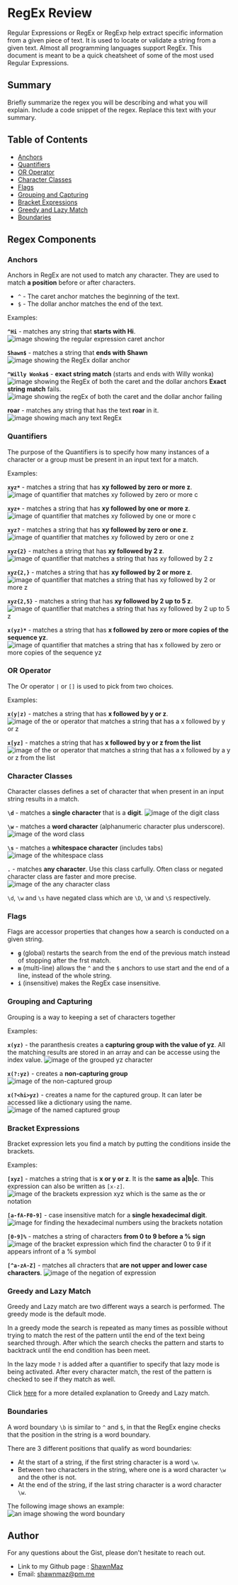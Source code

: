# RegEx Review

Regular Expressions or RegEx or RegExp help extract specific information from a given piece of text. It is used to locate or validate a string from a given text. Almost all programming languages support RegEx. This document is meant to be a quick cheatsheet of some of the most used Regular Expressions.

## Summary

Briefly summarize the regex you will be describing and what you will explain. Include a code snippet of the regex. Replace this text with your summary.



## Table of Contents

- [Anchors](#anchors)
- [Quantifiers](#quantifiers)
- [OR Operator](#or-operator)
- [Character Classes](#character-classes)
- [Flags](#flags)
- [Grouping and Capturing](#grouping-and-capturing)
- [Bracket Expressions](#bracket-expressions)
- [Greedy and Lazy Match](#greedy-and-lazy-match)
- [Boundaries](#boundaries)

## Regex Components

### Anchors
Anchors in RegEx are not used to match any character. They are used to match **a position** before or after characters.

* ```^``` - The caret anchor matches the beginning of the text.
* ```$``` - The dollar anchor matches the end of the text.

Examples:

**```^Hi```** - matches any string that **starts with Hi**.
![image showing the regular expression caret anchor](./assets/images/anchor1.png)

**```Shawn$```** - matches a string that **ends with Shawn**
![image showing the RegEx dollar anchor](./assets/images/anchor-2.png)

**```^Willy Wonka$```** - **exact string match** (starts and ends with Willy wonka)
![image showing the RegEx of both the caret and the dollar anchors](./assets/images/anchor-3.png)
**Exact string match** fails.
![image showing the regEx of both the caret and the dollar anchor failing](./assets/images/anchor-4.png)

**roar** - matches any string that has the text **roar** in it.
![image showing mach any text RegEx](./assets/images/anchor-5.png)

### Quantifiers
The purpose of the Quantifiers is to specify how many instances of a character or a group must be present in an input text for a match.

Examples:

**```xyz*```** - matches a string that has **xy followed by zero or more z**.
![image of quantifier that matches xy followed by zero or more c](./assets/images/quantifier-1.png)

**```xyz+```** - matches a string that has **xy followed by one or more z**.
![image of quantifier that matches xy followed by one or more c](./assets/images/quantifier-2.png)

**```xyz?```** - matches a string that has **xy followed by zero or one z**.
![image of quantifier that matches xy followed by zero or one z](./assets/images/quantifier-3.png)

**```xyz{2}```** - matches a string that has **xy followed by 2 z**.
![image of quantifier that matches a string that has xy followed by 2 z](./assets/images/quantifier-4.png)

**```xyz{2,}```** - matches a string that has **xy followed by 2 or more z**.
![image of quantifier that matches a string that has xy followed by 2 or more z](./assets/images/quantifier-5.png)

**```xyz{2,5}```** - matches a string that has **xy followed by 2 up to 5 z**.
![image of quantifier that matches a string that has xy followed by 2 up to 5 z](./assets/images/quantifier-6.png)

**```x(yz)*```** - matches a string that has **x followed by zero or more copies of the sequence yz**.
![image of quantifier that matches a string that has x followed by zero or more copies of the sequence yz](./assets/images/quantifier-7.png)

### OR Operator
The Or operator ```|``` or ```[]``` is used to pick from two choices.

Examples:

**```x(y|z)```** - matches a string that has **x followed by y or z**.
![image of the or operator that matches a string that has a x followed by y or z](./assets/images/or-1.png)

**```x[yz]```** - matches a string that has **x followed by y or z from the list**
![image of the or operator that matches a string that has a x followed by a y or z from the list](./assets/images/or-2.png)

### Character Classes
Character classes defines a set of character that when present in an input string results in a match.

**```\d```** - matches a **single character** that is a **digit**.
![image of the digit class](./assets/images/character%20class-1.png)

**```\w```** - matches a **word character** (alphanumeric character plus underscore).
![image of the word class](./assets/images/character%20class-2.png)

**```\s```** - matches a **whitespace character** (includes tabs)
![image of the whitespace class](./assets/images/character%20class-3.png)

**```.```** - matches **any character**. Use this class carfully. Often class or negated character class are faster and more precise.
![image of the any character class](./assets/images/character%20class-4.png)

```\d```, ```\w``` and ```\s``` have negated class which are ```\D```, ```\W``` and ```\S``` respectively.

### Flags
Flags are accessor properties that changes how a search is conducted on a given string.

* **```g```** (global) restarts the search from the end of the previous match instead of stopping after the frst match.
* **```m```** (multi-line) allows the ```^``` and the ```$``` anchors to use start and the end of a line, instead of the whole string.
* **```i```** (insensitive) makes the RegEx case insensitive.

### Grouping and Capturing
Grouping is a way to keeping a set of characters together

Examples:

**```x(yz)```** - the paranthesis creates a **capturing group with the value of yz**. All the matching results are stored in an array and can be accesse using the index value.
![image of the grouped yz character](./assets/images/grouping-1.png)

**```x(?:yz)```** - creates a **non-capturing group**
![image of the non-captured group](./assets/images/grouping-2.png)

**```x(?<hi>yz)```** - creates a name for the captured group. It can later be accessed like a dictionary using the name.
![image of the named captured group](./assets/images/grouping-3.png)

### Bracket Expressions
Bracket expression lets you find a match by putting the conditions inside the brackets.

Examples:

**```[xyz]```** - matches a string that is **x or y or z**. It is the **same as a|b|c**. This expression can also be written as ```[x-z]```.
![image of the brackets expression xyz which is the same as the or notation](./assets/images/bracket-1.png)

**```[a-fA-F0-9]```** - case insensitive match for a **single hexadecimal digit**.
![image for finding the hexadecimal numbers using the brackets notation](./assets/images/bracket-2.png)

**```[0-9]%```** - matches a string of characters **from 0 to 9 before a % sign**
![image of the bracket expression which find the character 0 to 9 if it appears infront of a % symbol](./assets/images/bracket-3.png)

**```[^a-zA-Z]```** - matches all chracters that **are not upper and lower case characters**.
![image of the negation of expression](./assets/images/bracket-4.png)

### Greedy and Lazy Match
Greedy and Lazy match are two different ways a search is performed. The greedy mode is the default mode.

In a greedy mode the search is repeated as many times as possible without trying to match the rest of the pattern until the end of the text being searched through. After which the search checks the pattern and starts to backtrack until the end condition has been meet.

In the lazy mode ```?``` is added after a quantifier to specify that lazy mode is being activated. After every character match, the rest of the pattern is checked to see if they match as well.

Click [here](https://javascript.info/regexp-greedy-and-lazy) for a more detailed explanation to Greedy and Lazy match.

### Boundaries
A word boundary ```\b``` is similar to ```^``` and ```$```, in that the RegEx engine checks that the position in the string is a word boundary.

There are 3 different positions that qualify as word boundaries:
* At the start of a string, if the first string character is a word ```\w```.
* Between two characters in the string, where one is a word character ```\w``` and the other is not.
* At the end of the string, if the last string character is a word character ```\w```.

The following image shows an example:
![an image showing the word boundary](./assets/images/boundaries-1.png)

## Author
For any questions about the Gist, please don't hesitate to reach out.
* Link to my Github page : [ShawnMaz](https://github.com/ShawnMaz)
* Email: [shawnmaz@pm.me](mailto:shawnmaz@pm.me)
